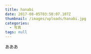 ```yaml
---
title: hanabi
date: 2017-08-05T03:58:07.107Z
thumbnail: /images/uploads/hanabi.jpg
categories:
  - 写真
tags: null
---
```

あああ

